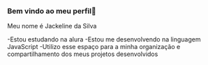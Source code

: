 ### Bem vindo ao meu perfil💙

Meu nome é Jackeline da Silva 

-Estou estudando na alura
-Estou me desenvolvendo na linguagem JavaScript 
-Utilizo esse espaço para a minha organização e compartilhamento dos meus projetos desenvolvidos 
